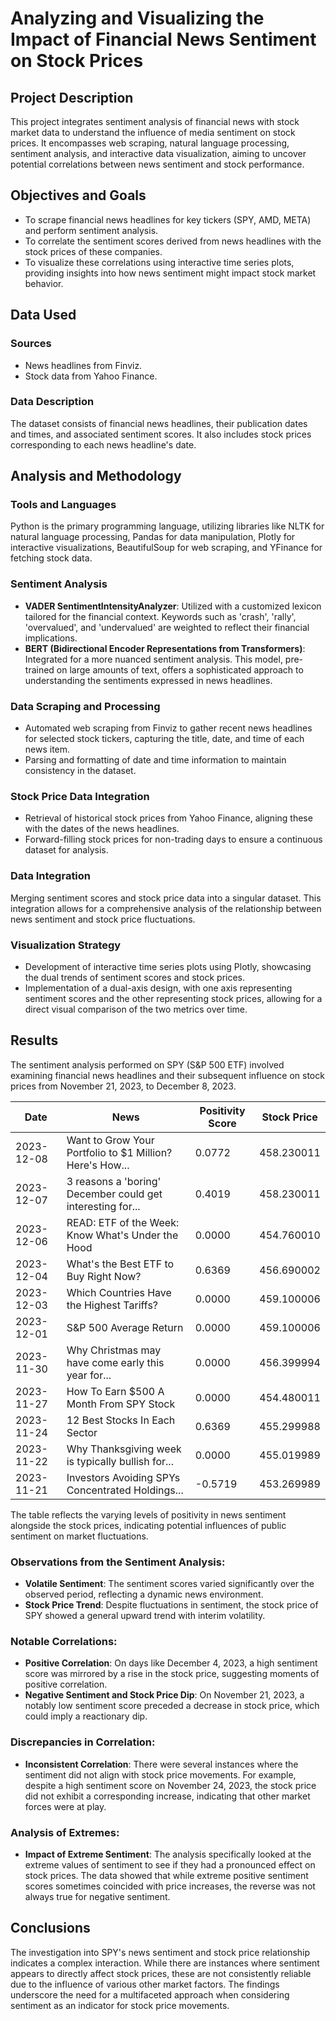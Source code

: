 # Analyzing and Visualizing the Impact of Financial News Sentiment on Stock Prices

## Project Description
This project integrates sentiment analysis of financial news with stock market data to understand the influence of media sentiment on stock prices. It encompasses web scraping, natural language processing, sentiment analysis, and interactive data visualization, aiming to uncover potential correlations between news sentiment and stock performance.

## Objectives and Goals
- To scrape financial news headlines for key tickers (SPY, AMD, META) and perform sentiment analysis.
- To correlate the sentiment scores derived from news headlines with the stock prices of these companies.
- To visualize these correlations using interactive time series plots, providing insights into how news sentiment might impact stock market behavior.

## Data Used
### Sources
- News headlines from Finviz.
- Stock data from Yahoo Finance.

### Data Description
The dataset consists of financial news headlines, their publication dates and times, and associated sentiment scores. It also includes stock prices corresponding to each news headline's date.

## Analysis and Methodology
### Tools and Languages
Python is the primary programming language, utilizing libraries like NLTK for natural language processing, Pandas for data manipulation, Plotly for interactive visualizations, BeautifulSoup for web scraping, and YFinance for fetching stock data.

### Sentiment Analysis
- **VADER SentimentIntensityAnalyzer**: Utilized with a customized lexicon tailored for the financial context. Keywords such as 'crash', 'rally', 'overvalued', and 'undervalued' are weighted to reflect their financial implications.
- **BERT (Bidirectional Encoder Representations from Transformers)**: Integrated for a more nuanced sentiment analysis. This model, pre-trained on large amounts of text, offers a sophisticated approach to understanding the sentiments expressed in news headlines.

### Data Scraping and Processing
- Automated web scraping from Finviz to gather recent news headlines for selected stock tickers, capturing the title, date, and time of each news item.
- Parsing and formatting of date and time information to maintain consistency in the dataset.

### Stock Price Data Integration
- Retrieval of historical stock prices from Yahoo Finance, aligning these with the dates of the news headlines.
- Forward-filling stock prices for non-trading days to ensure a continuous dataset for analysis.

### Data Integration
Merging sentiment scores and stock price data into a singular dataset. This integration allows for a comprehensive analysis of the relationship between news sentiment and stock price fluctuations.

### Visualization Strategy
- Development of interactive time series plots using Plotly, showcasing the dual trends of sentiment scores and stock prices.
- Implementation of a dual-axis design, with one axis representing sentiment scores and the other representing stock prices, allowing for a direct visual comparison of the two metrics over time.

## Results

The sentiment analysis performed on SPY (S&P 500 ETF) involved examining financial news headlines and their subsequent influence on stock prices from November 21, 2023, to December 8, 2023.

| Date       | News                                                       | Positivity Score | Stock Price |
|------------|------------------------------------------------------------|------------------|-------------|
| 2023-12-08 | Want to Grow Your Portfolio to $1 Million? Here's How...   | 0.0772           | 458.230011  |
| 2023-12-07 | 3 reasons a 'boring' December could get interesting for... | 0.4019           | 458.230011  |
| 2023-12-06 | READ: ETF of the Week: Know What's Under the Hood          | 0.0000           | 454.760010  |
| 2023-12-04 | What's the Best ETF to Buy Right Now?                      | 0.6369           | 456.690002  |
| 2023-12-03 | Which Countries Have the Highest Tariffs?                  | 0.0000           | 459.100006  |
| 2023-12-01 | S&P 500 Average Return                                      | 0.0000           | 459.100006  |
| 2023-11-30 | Why Christmas may have come early this year for...         | 0.0000           | 456.399994  |
| 2023-11-27 | How To Earn $500 A Month From SPY Stock                    | 0.0000           | 454.480011  |
| 2023-11-24 | 12 Best Stocks In Each Sector                               | 0.6369           | 455.299988  |
| 2023-11-22 | Why Thanksgiving week is typically bullish for...          | 0.0000           | 455.019989  |
| 2023-11-21 | Investors Avoiding SPYs Concentrated Holdings...           | -0.5719          | 453.269989  |

The table reflects the varying levels of positivity in news sentiment alongside the stock prices, indicating potential influences of public sentiment on market fluctuations.

### Observations from the Sentiment Analysis:
- **Volatile Sentiment**: The sentiment scores varied significantly over the observed period, reflecting a dynamic news environment.
- **Stock Price Trend**: Despite fluctuations in sentiment, the stock price of SPY showed a general upward trend with interim volatility.

### Notable Correlations:
- **Positive Correlation**: On days like December 4, 2023, a high sentiment score was mirrored by a rise in the stock price, suggesting moments of positive correlation.
- **Negative Sentiment and Stock Price Dip**: On November 21, 2023, a notably low sentiment score preceded a decrease in stock price, which could imply a reactionary dip.

### Discrepancies in Correlation:
- **Inconsistent Correlation**: There were several instances where the sentiment did not align with stock price movements. For example, despite a high sentiment score on November 24, 2023, the stock price did not exhibit a corresponding increase, indicating that other market forces were at play.

### Analysis of Extremes:
- **Impact of Extreme Sentiment**: The analysis specifically looked at the extreme values of sentiment to see if they had a pronounced effect on stock prices. The data showed that while extreme positive sentiment scores sometimes coincided with price increases, the reverse was not always true for negative sentiment.

## Conclusions

The investigation into SPY's news sentiment and stock price relationship indicates a complex interaction. While there are instances where sentiment appears to directly affect stock prices, these are not consistently reliable due to the influence of various other market factors. The findings underscore the need for a multifaceted approach when considering sentiment as an indicator for stock price movements.

